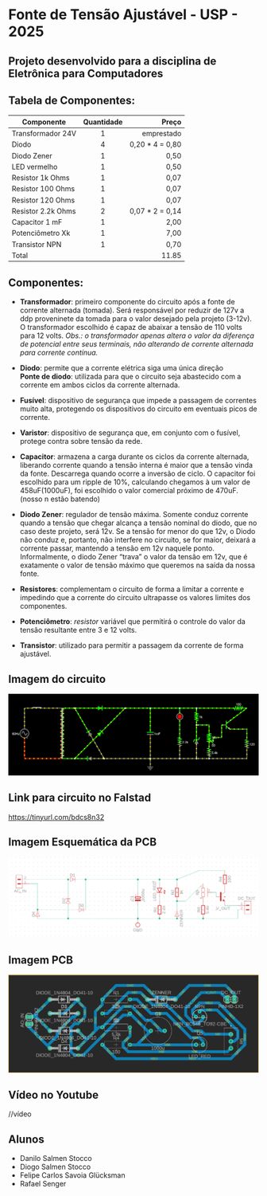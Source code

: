 # Fonte de Tensão Ajustável - USP - 2025
## Projeto desenvolvido para a disciplina de Eletrônica para Computadores
## Tabela de Componentes:
| Componente | Quantidade | Preço |
| -----------|:----------:|-----:|
| Transformador 24V | 1 | emprestado|
| Diodo | 4 | 0,20 * 4 = 0,80 |
| Diodo Zener | 1 | 0,50 |
| LED vermelho | 1 | 0,50 |
| Resistor 1k Ohms | 1 | 0,07 |
| Resistor 100 Ohms | 1| 0,07 |
| Resistor 120 Ohms | 1| 0,07|
| Resistor 2.2k Ohms | 2| 0,07 * 2 = 0,14|
| Capacitor 1 mF | 1 | 2,00|
| Potenciômetro Xk| 1 | 7,00 |
| Transistor NPN | 1 | 0,70|
|Total | | 11.85 |

## Componentes:
- **Transformador**: primeiro componente do circuito após a fonte de corrente alternada (tomada). Será responsável por reduzir de 127v a ddp proveninete da tomada para o valor desejado pela projeto (3-12v). O transformador escolhido é capaz de abaixar a tensão de 110 volts para 12 volts.
_Obs.: o transformador apenas altera o valor da diferença de potencial entre seus terminais, não alterando de corrente alternada para corrente contínua._

- **Diodo**: permite que a corrente elétrica siga uma única direção 
  <br> **Ponte de diodo**: utilizada para que o circuito seja abastecido com a corrente em ambos ciclos da corrente alternada.

- **Fusível**: dispositivo de segurança que impede a passagem de correntes muito alta, protegendo os dispositivos do circuito em eventuais picos de corrente.

- **Varistor**: dispositivo de segurança que, em conjunto com o fusível, protege contra sobre tensão da rede.

- **Capacitor**: armazena a carga durante os ciclos da corrente alternada, liberando corrente quando a tensão interna é maior que a tensão vinda da fonte. Descarrega quando ocorre a inversão de ciclo. O capacitor foi escolhido para um ripple de 10%, calculando chegamos à um valor de 458uF(1000uF), foi escolhido o valor comercial próximo de 470uF. (nosso n estão batendo)

- **Diodo Zener**: regulador de tensão máxima. Somente conduz corrente quando a tensão que chegar alcança a tensão nominal do diodo, que no caso deste projeto, será 12v. Se a tensão for menor do que 12v, o Diodo não conduz e, portanto, não interfere no circuito, se for maior, deixará a corrente passar, mantendo a tensão em 12v naquele ponto. Informalmente, o diodo Zener “trava” o valor da tensão em 12v, que é exatamente o valor de tensão máximo que queremos na saída da nossa fonte.

- **Resistores**: complementam o circuito de forma a limitar a corrente e impedindo que a corrente do circuito ultrapasse os valores limites dos componentes.

- **Potenciômetro**: *resistor* variável que permitirá o controle do valor da tensão resultante entre 3 e 12 volts.

- **Transistor**: utilizado para permitir a passagem da corrente de forma ajustável.

## Imagem do circuito
![alt text](https://github.com/DaniloSStocco/FonteAjustavelUSP/blob/main/imagens/imagemCircuitoFalstad.png "Imagem do circuito no falstad")

## Link para circuito no Falstad
https://tinyurl.com/bdcs8n32

## Imagem Esquemática da PCB
![alt text](https://github.com/DaniloSStocco/FonteAjustavelUSP/blob/main/imagens/esquematica.png "Imagem do circuito esquemático")


## Imagem PCB
![alt text](https://github.com/DaniloSStocco/FonteAjustavelUSP/blob/main/imagens/PCBeagle.png "Imagem do circuito no PCB no Eagle")

## Vídeo no Youtube
//vídeo 

## Alunos
- Danilo Salmen Stocco
- Diogo Salmen Stocco
- Felipe Carlos Savoia Glücksman
- Rafael Senger

